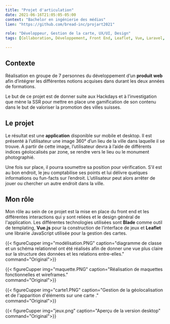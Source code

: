 ```yaml
---
title: "Projet d'articulation"
date: 2021-06-16T21:05:05-05:00
context: "Bachelor en ingénierie des médias"
lien: "https://github.com/bread-inc/projart2021"

role: "Développeur, Gestion de la carte, UX/UI, Design"
tags: [Collaboration, Développement, Front End, Leaflet, Vue, Laravel, Design, UX, UI]

---
```

## Contexte
Réalisation en groupe de 7 personnes du développement d’un **produit web** afin d’intégrer les différentes notions acquises dans durant les deux années de formations.

 Le but de ce projet est de donner suite aux Hackdays et à l’investigation que mène la SSR pour mettre en place une gamification de son contenu dans le but de valoriser la promotion des villes suisses.

## Le projet
 Le résultat est une **application** disponible sur mobile et desktop. Il est présenté
à l’utilisateur une image 360° d’un lieu de la ville dans laquelle il se trouve. A partir de cette image, l’utilisateur devra à l’aide de différents indices géolocalisés par zone, se rendre vers le lieu ou le monument photographié. 

Une fois sur place, il pourra soumettre sa position pour vérification. S’il est au bon endroit, le jeu comptabilise ses points et lui délivre
quelques informations ou fun-facts sur l’endroit. L’utilisateur peut alors arrêter
de jouer ou chercher un autre endroit dans la ville.

## Mon rôle

Mon rôle au sein de ce projet est la mise en place du front end et les différentes interactions qui y sont reliées et le design général de l'application. Les différentes technologies utilisées sont **Blade** comme outil de templating, **Vue.js** pour la construction de l’interface de jeux et **Leaflet** une librairie JavaScript utilisée pour la gestion des cartes.


 {{< figureCupper
img="modélisation.PNG" 
caption="diagramme de classe et un schéma relationnel ont été réalisés afin de donner une vue plus claire sur la structure des données et les relations entre-elles."  
command="Original">}}

 {{< figureCupper
img="maquette.PNG" 
caption="Réalisation de maquettes fonctionnelles et wireframes."  
command="Original">}}


 {{< figureCupper
img="carte1.PNG" 
caption="Gestion de la géolocalisation et de l'apparition d'éléments sur une carte ."  
command="Original">}}


 {{< figureCupper
img="jeux.png" 
caption="Aperçu de la version desktop"  
command="Original">}}